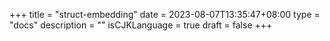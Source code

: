 +++
title = "struct-embedding"
date = 2023-08-07T13:35:47+08:00
type = "docs"
description = ""
isCJKLanguage = true
draft = false
+++